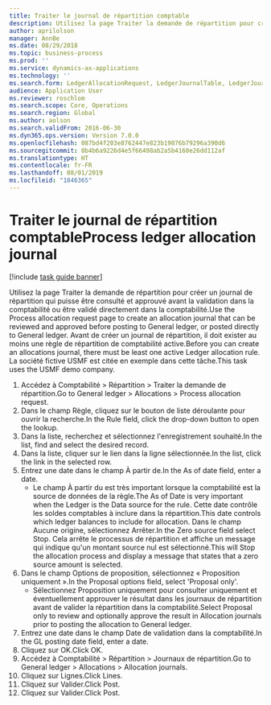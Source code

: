 ```yaml
---
title: Traiter le journal de répartition comptable
description: Utilisez la page Traiter la demande de répartition pour créer un journal de répartition qui puisse être consulté et approuvé avant la validation dans la comptabilité ou être validé directement dans la comptabilité.
author: aprilolson
manager: AnnBe
ms.date: 08/29/2018
ms.topic: business-process
ms.prod: ''
ms.service: dynamics-ax-applications
ms.technology: ''
ms.search.form: LedgerAllocationRequest, LedgerJournalTable, LedgerJournalTransAllocation
audience: Application User
ms.reviewer: roschlom
ms.search.scope: Core, Operations
ms.search.region: Global
ms.author: aolson
ms.search.validFrom: 2016-06-30
ms.dyn365.ops.version: Version 7.0.0
ms.openlocfilehash: 087bd4f203e8762447e823b19076b79296a390d6
ms.sourcegitcommit: 8b4b6a9226d4e5f66498ab2a5b4160e26dd112af
ms.translationtype: HT
ms.contentlocale: fr-FR
ms.lasthandoff: 08/01/2019
ms.locfileid: "1846365"
---
```

# <a name="process-ledger-allocation-journal"></a><span data-ttu-id="8ee36-103">Traiter le journal de répartition comptable</span><span class="sxs-lookup"><span data-stu-id="8ee36-103">Process ledger allocation journal</span></span>

[!include [task guide banner](../../includes/task-guide-banner.md)]

<span data-ttu-id="8ee36-104">Utilisez la page Traiter la demande de répartition pour créer un journal de répartition qui puisse être consulté et approuvé avant la validation dans la comptabilité ou être validé directement dans la comptabilité.</span><span class="sxs-lookup"><span data-stu-id="8ee36-104">Use the Process allocation request page to create an allocation journal that can be reviewed and approved before posting to General ledger, or posted directly to General ledger.</span></span> <span data-ttu-id="8ee36-105">Avant de créer un journal de répartition, il doit exister au moins une règle de répartition de comptabilité active.</span><span class="sxs-lookup"><span data-stu-id="8ee36-105">Before you can create an allocations journal, there must be least one active Ledger allocation rule.</span></span> <span data-ttu-id="8ee36-106">La société fictive USMF est citée en exemple dans cette tâche.</span><span class="sxs-lookup"><span data-stu-id="8ee36-106">This task uses the USMF demo company.</span></span>

1. <span data-ttu-id="8ee36-107">Accédez à Comptabilité > Répartition > Traiter la demande de répartition.</span><span class="sxs-lookup"><span data-stu-id="8ee36-107">Go to General ledger > Allocations > Process allocation request.</span></span>
2. <span data-ttu-id="8ee36-108">Dans le champ Règle, cliquez sur le bouton de liste déroulante pour ouvrir la recherche.</span><span class="sxs-lookup"><span data-stu-id="8ee36-108">In the Rule field, click the drop-down button to open the lookup.</span></span>
3. <span data-ttu-id="8ee36-109">Dans la liste, recherchez et sélectionnez l'enregistrement souhaité.</span><span class="sxs-lookup"><span data-stu-id="8ee36-109">In the list, find and select the desired record.</span></span>
4. <span data-ttu-id="8ee36-110">Dans la liste, cliquer sur le lien dans la ligne sélectionnée.</span><span class="sxs-lookup"><span data-stu-id="8ee36-110">In the list, click the link in the selected row.</span></span>
5. <span data-ttu-id="8ee36-111">Entrez une date dans le champ À partir de.</span><span class="sxs-lookup"><span data-stu-id="8ee36-111">In the As of date field, enter a date.</span></span>
    * <span data-ttu-id="8ee36-112">Le champ À partir du est très important lorsque la comptabilité est la source de données de la règle.</span><span class="sxs-lookup"><span data-stu-id="8ee36-112">The As of Date is very important when the Ledger is the Data source for the rule.</span></span> <span data-ttu-id="8ee36-113">Cette date contrôle les soldes comptables à inclure dans la répartition.</span><span class="sxs-lookup"><span data-stu-id="8ee36-113">This date controls which ledger balances to include for allocation.</span></span>     <span data-ttu-id="8ee36-114">Dans le champ Aucune origine, sélectionnez Arrêter.</span><span class="sxs-lookup"><span data-stu-id="8ee36-114">In the Zero source field select Stop.</span></span> <span data-ttu-id="8ee36-115">Cela arrête le processus de répartition et affiche un message qui indique qu'un montant source nul est sélectionné.</span><span class="sxs-lookup"><span data-stu-id="8ee36-115">This will  Stop the allocation process and display a message that states that a zero source amount is selected.</span></span>  
6. <span data-ttu-id="8ee36-116">Dans le champ Options de proposition, sélectionnez « Proposition uniquement ».</span><span class="sxs-lookup"><span data-stu-id="8ee36-116">In the Proposal options field, select 'Proposal only'.</span></span>
    * <span data-ttu-id="8ee36-117">Sélectionnez Proposition uniquement pour consulter uniquement et éventuellement approuver le résultat dans les journaux de répartition avant de valider la répartition dans la comptabilité.</span><span class="sxs-lookup"><span data-stu-id="8ee36-117">Select Proposal only to review and optionally approve the result in Allocation journals prior to posting the allocation to General ledger.</span></span>  
7. <span data-ttu-id="8ee36-118">Entrez une date dans le champ Date de validation dans la comptabilité.</span><span class="sxs-lookup"><span data-stu-id="8ee36-118">In the GL posting date field, enter a date.</span></span>
8. <span data-ttu-id="8ee36-119">Cliquez sur OK.</span><span class="sxs-lookup"><span data-stu-id="8ee36-119">Click OK.</span></span>
9. <span data-ttu-id="8ee36-120">Accédez à Comptabilité > Répartition > Journaux de répartition.</span><span class="sxs-lookup"><span data-stu-id="8ee36-120">Go to General ledger > Allocations > Allocation journals.</span></span>
10. <span data-ttu-id="8ee36-121">Cliquez sur Lignes.</span><span class="sxs-lookup"><span data-stu-id="8ee36-121">Click Lines.</span></span>
11. <span data-ttu-id="8ee36-122">Cliquez sur Valider.</span><span class="sxs-lookup"><span data-stu-id="8ee36-122">Click Post.</span></span>
12. <span data-ttu-id="8ee36-123">Cliquez sur Valider.</span><span class="sxs-lookup"><span data-stu-id="8ee36-123">Click Post.</span></span>


